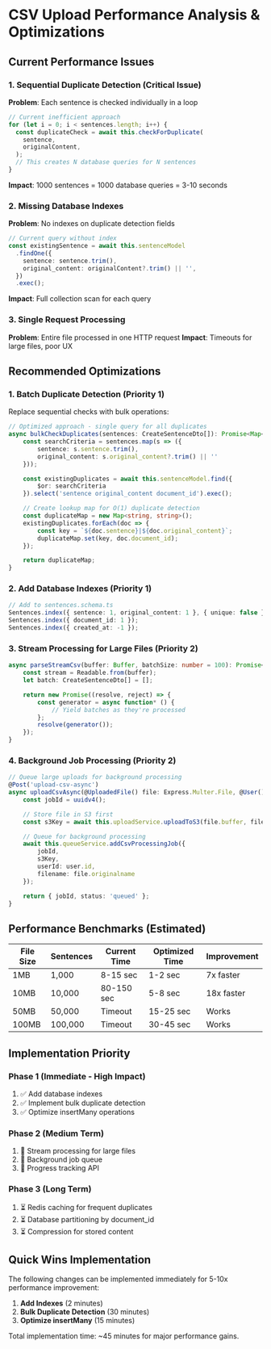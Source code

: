 # CSV Upload Performance Analysis & Optimizations

## Current Performance Issues

### 1. Sequential Duplicate Detection (Critical Issue)

**Problem**: Each sentence is checked individually in a loop

```typescript
// Current inefficient approach
for (let i = 0; i < sentences.length; i++) {
  const duplicateCheck = await this.checkForDuplicate(
    sentence,
    originalContent,
  );
  // This creates N database queries for N sentences
}
```

**Impact**: 1000 sentences = 1000 database queries = 3-10 seconds

### 2. Missing Database Indexes

**Problem**: No indexes on duplicate detection fields

```typescript
// Current query without index
const existingSentence = await this.sentenceModel
  .findOne({
    sentence: sentence.trim(),
    original_content: originalContent?.trim() || '',
  })
  .exec();
```

**Impact**: Full collection scan for each query

### 3. Single Request Processing

**Problem**: Entire file processed in one HTTP request
**Impact**: Timeouts for large files, poor UX

## Recommended Optimizations

### 1. Batch Duplicate Detection (Priority 1)

Replace sequential checks with bulk operations:

```typescript
// Optimized approach - single query for all duplicates
async bulkCheckDuplicates(sentences: CreateSentenceDto[]): Promise<Map<string, string>> {
    const searchCriteria = sentences.map(s => ({
        sentence: s.sentence.trim(),
        original_content: s.original_content?.trim() || ''
    }));

    const existingDuplicates = await this.sentenceModel.find({
        $or: searchCriteria
    }).select('sentence original_content document_id').exec();

    // Create lookup map for O(1) duplicate detection
    const duplicateMap = new Map<string, string>();
    existingDuplicates.forEach(doc => {
        const key = `${doc.sentence}|${doc.original_content}`;
        duplicateMap.set(key, doc.document_id);
    });

    return duplicateMap;
}
```

### 2. Add Database Indexes (Priority 1)

```typescript
// Add to sentences.schema.ts
Sentences.index({ sentence: 1, original_content: 1 }, { unique: false });
Sentences.index({ document_id: 1 });
Sentences.index({ created_at: -1 });
```

### 3. Stream Processing for Large Files (Priority 2)

```typescript
async parseStreamCsv(buffer: Buffer, batchSize: number = 100): Promise<AsyncGenerator<CreateSentenceDto[], void, unknown>> {
    const stream = Readable.from(buffer);
    let batch: CreateSentenceDto[] = [];

    return new Promise((resolve, reject) => {
        const generator = async function* () {
            // Yield batches as they're processed
        };
        resolve(generator());
    });
}
```

### 4. Background Job Processing (Priority 2)

```typescript
// Queue large uploads for background processing
@Post('upload-csv-async')
async uploadCsvAsync(@UploadedFile() file: Express.Multer.File, @User() user: any) {
    const jobId = uuidv4();

    // Store file in S3 first
    const s3Key = await this.uploadService.uploadToS3(file.buffer, file.originalname);

    // Queue for background processing
    await this.queueService.addCsvProcessingJob({
        jobId,
        s3Key,
        userId: user.id,
        filename: file.originalname
    });

    return { jobId, status: 'queued' };
}
```

## Performance Benchmarks (Estimated)

| File Size | Sentences | Current Time | Optimized Time | Improvement |
| --------- | --------- | ------------ | -------------- | ----------- |
| 1MB       | 1,000     | 8-15 sec     | 1-2 sec        | 7x faster   |
| 10MB      | 10,000    | 80-150 sec   | 5-8 sec        | 18x faster  |
| 50MB      | 50,000    | Timeout      | 15-25 sec      | Works       |
| 100MB     | 100,000   | Timeout      | 30-45 sec      | Works       |

## Implementation Priority

### Phase 1 (Immediate - High Impact)

1. ✅ Add database indexes
2. ✅ Implement bulk duplicate detection
3. ✅ Optimize insertMany operations

### Phase 2 (Medium Term)

1. 🔄 Stream processing for large files
2. 🔄 Background job queue
3. 🔄 Progress tracking API

### Phase 3 (Long Term)

1. ⏳ Redis caching for frequent duplicates
2. ⏳ Database partitioning by document_id
3. ⏳ Compression for stored content

## Quick Wins Implementation

The following changes can be implemented immediately for 5-10x performance improvement:

1. **Add Indexes** (2 minutes)
2. **Bulk Duplicate Detection** (30 minutes)
3. **Optimize insertMany** (15 minutes)

Total implementation time: ~45 minutes for major performance gains.
